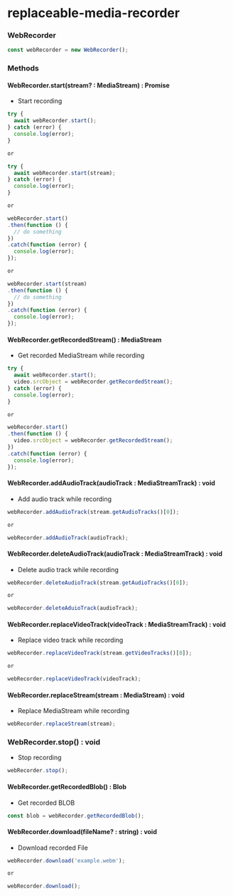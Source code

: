 # replaceable-media-recorder


### WebRecorder

```js
const webRecorder = new WebRecorder();
```

### Methods

#### WebRecorder.start(stream? : MediaStream) : Promise<void>
- Start recording

```js
try {
  await webRecorder.start();
} catch (error) {
  console.log(error);
}

or

try {
  await webRecorder.start(stream);
} catch (error) {
  console.log(error);
}

or

webRecorder.start()
.then(function () {
  // do something
})
.catch(function (error) {
  console.log(error);
});

or

webRecorder.start(stream)
.then(function () {
  // do something
})
.catch(function (error) {
  console.log(error);
});

```

#### WebRecorder.getRecordedStream() : MediaStream
- Get recorded MediaStream while recording

```js
try {
  await webRecorder.start();
  video.srcObject = webRecorder.getRecordedStream();
} catch (error) {
  console.log(error);
}

or

webRecorder.start()
.then(function () {
  video.srcObject = webRecorder.getRecordedStream();
})
.catch(function (error) {
  console.log(error);
});
```

#### WebRecorder.addAudioTrack(audioTrack : MediaStreamTrack) : void
- Add audio track while recording

```js
webRecorder.addAudioTrack(stream.getAudioTracks()[0]);

or 

webRecorder.addAudioTrack(audioTrack);
```

#### WebRecorder.deleteAudioTrack(audioTrack : MediaStreamTrack) : void
- Delete audio track while recording

```js
webRecorder.deleteAudioTrack(stream.getAudioTracks()[0]);

or

webRecorder.deleteAduioTrack(audioTrack);
```

#### WebRecorder.replaceVideoTrack(videoTrack : MediaStreamTrack) : void
- Replace video track while recording

```js
webRecorder.replaceVideoTrack(stream.getVideoTracks()[0]);

or

webRecorder.replaceVideoTrack(videoTrack);
```

#### WebRecorder.replaceStream(stream : MediaStream) : void
- Replace MediaStream while recording

```js
webRecorder.replaceStream(stream);
```

### WebRecorder.stop() : void
- Stop recording

```js
webRecorder.stop();
```

#### WebRecorder.getRecordedBlob() : Blob 
- Get recorded BLOB

```js
const blob = webRecorder.getRecordedBlob();
```

#### WebRecorder.download(fileName? : string) : void
- Download recorded File

```js
webRecorder.download('example.webm');

or

webRecorder.download();
```

